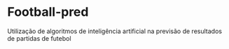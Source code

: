 # Football-pred
Utilização de algoritmos de inteligência artificial na previsão de resultados de partidas de futebol
